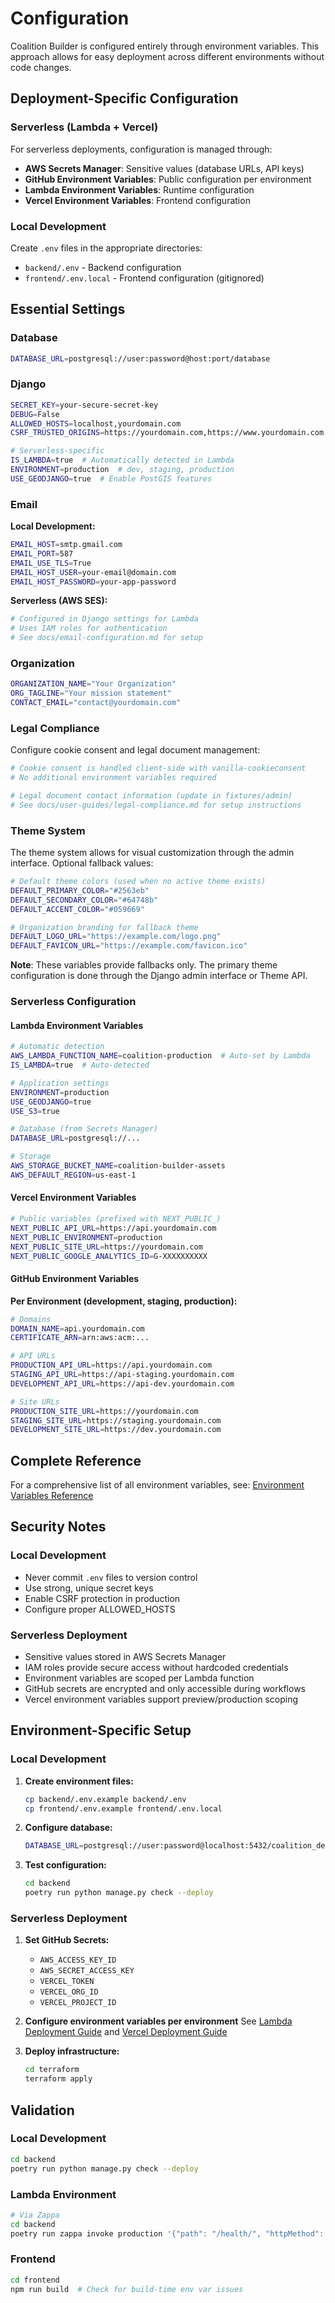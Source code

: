 # Configuration

Coalition Builder is configured entirely through environment variables. This approach allows for easy deployment across different environments without code changes.

## Deployment-Specific Configuration

### Serverless (Lambda + Vercel)

For serverless deployments, configuration is managed through:

- **AWS Secrets Manager**: Sensitive values (database URLs, API keys)
- **GitHub Environment Variables**: Public configuration per environment
- **Lambda Environment Variables**: Runtime configuration
- **Vercel Environment Variables**: Frontend configuration

### Local Development

Create `.env` files in the appropriate directories:

- `backend/.env` - Backend configuration
- `frontend/.env.local` - Frontend configuration (gitignored)

## Essential Settings

### Database

```bash
DATABASE_URL=postgresql://user:password@host:port/database
```

### Django

```bash
SECRET_KEY=your-secure-secret-key
DEBUG=False
ALLOWED_HOSTS=localhost,yourdomain.com
CSRF_TRUSTED_ORIGINS=https://yourdomain.com,https://www.yourdomain.com

# Serverless-specific
IS_LAMBDA=true  # Automatically detected in Lambda
ENVIRONMENT=production  # dev, staging, production
USE_GEODJANGO=true  # Enable PostGIS features
```

### Email

**Local Development:**

```bash
EMAIL_HOST=smtp.gmail.com
EMAIL_PORT=587
EMAIL_USE_TLS=True
EMAIL_HOST_USER=your-email@domain.com
EMAIL_HOST_PASSWORD=your-app-password
```

**Serverless (AWS SES):**

```bash
# Configured in Django settings for Lambda
# Uses IAM roles for authentication
# See docs/email-configuration.md for setup
```

### Organization

```bash
ORGANIZATION_NAME="Your Organization"
ORG_TAGLINE="Your mission statement"
CONTACT_EMAIL="contact@yourdomain.com"
```

### Legal Compliance

Configure cookie consent and legal document management:

```bash
# Cookie consent is handled client-side with vanilla-cookieconsent
# No additional environment variables required

# Legal document contact information (update in fixtures/admin)
# See docs/user-guides/legal-compliance.md for setup instructions
```

### Theme System

The theme system allows for visual customization through the admin interface. Optional fallback values:

```bash
# Default theme colors (used when no active theme exists)
DEFAULT_PRIMARY_COLOR="#2563eb"
DEFAULT_SECONDARY_COLOR="#64748b"
DEFAULT_ACCENT_COLOR="#059669"

# Organization branding for fallback theme
DEFAULT_LOGO_URL="https://example.com/logo.png"
DEFAULT_FAVICON_URL="https://example.com/favicon.ico"
```

**Note**: These variables provide fallbacks only. The primary theme configuration is done through the Django admin interface or Theme API.

### Serverless Configuration

#### Lambda Environment Variables

```bash
# Automatic detection
AWS_LAMBDA_FUNCTION_NAME=coalition-production  # Auto-set by Lambda
IS_LAMBDA=true  # Auto-detected

# Application settings
ENVIRONMENT=production
USE_GEODJANGO=true
USE_S3=true

# Database (from Secrets Manager)
DATABASE_URL=postgresql://...

# Storage
AWS_STORAGE_BUCKET_NAME=coalition-builder-assets
AWS_DEFAULT_REGION=us-east-1
```

#### Vercel Environment Variables

```bash
# Public variables (prefixed with NEXT_PUBLIC_)
NEXT_PUBLIC_API_URL=https://api.yourdomain.com
NEXT_PUBLIC_ENVIRONMENT=production
NEXT_PUBLIC_SITE_URL=https://yourdomain.com
NEXT_PUBLIC_GOOGLE_ANALYTICS_ID=G-XXXXXXXXXX
```

#### GitHub Environment Variables

**Per Environment (development, staging, production):**

```bash
# Domains
DOMAIN_NAME=api.yourdomain.com
CERTIFICATE_ARN=arn:aws:acm:...

# API URLs
PRODUCTION_API_URL=https://api.yourdomain.com
STAGING_API_URL=https://api-staging.yourdomain.com
DEVELOPMENT_API_URL=https://api-dev.yourdomain.com

# Site URLs
PRODUCTION_SITE_URL=https://yourdomain.com
STAGING_SITE_URL=https://staging.yourdomain.com
DEVELOPMENT_SITE_URL=https://dev.yourdomain.com
```

## Complete Reference

For a comprehensive list of all environment variables, see:
[Environment Variables Reference](reference/environment.md)

## Security Notes

### Local Development

- Never commit `.env` files to version control
- Use strong, unique secret keys
- Enable CSRF protection in production
- Configure proper ALLOWED_HOSTS

### Serverless Deployment

- Sensitive values stored in AWS Secrets Manager
- IAM roles provide secure access without hardcoded credentials
- Environment variables are scoped per Lambda function
- GitHub secrets are encrypted and only accessible during workflows
- Vercel environment variables support preview/production scoping

## Environment-Specific Setup

### Local Development

1. **Create environment files:**

   ```bash
   cp backend/.env.example backend/.env
   cp frontend/.env.example frontend/.env.local
   ```

2. **Configure database:**

   ```bash
   DATABASE_URL=postgresql://user:password@localhost:5432/coalition_dev
   ```

3. **Test configuration:**

   ```bash
   cd backend
   poetry run python manage.py check --deploy
   ```

### Serverless Deployment

1. **Set GitHub Secrets:**

   - `AWS_ACCESS_KEY_ID`
   - `AWS_SECRET_ACCESS_KEY`
   - `VERCEL_TOKEN`
   - `VERCEL_ORG_ID`
   - `VERCEL_PROJECT_ID`

2. **Configure environment variables per environment**
   See [Lambda Deployment Guide](lambda_deployment.md) and [Vercel Deployment Guide](vercel_deployment.md)

3. **Deploy infrastructure:**

   ```bash
   cd terraform
   terraform apply
   ```

## Validation

### Local Development

```bash
cd backend
poetry run python manage.py check --deploy
```

### Lambda Environment

```bash
# Via Zappa
cd backend
poetry run zappa invoke production '{"path": "/health/", "httpMethod": "GET"}'
```

### Frontend

```bash
cd frontend
npm run build  # Check for build-time env var issues
```
